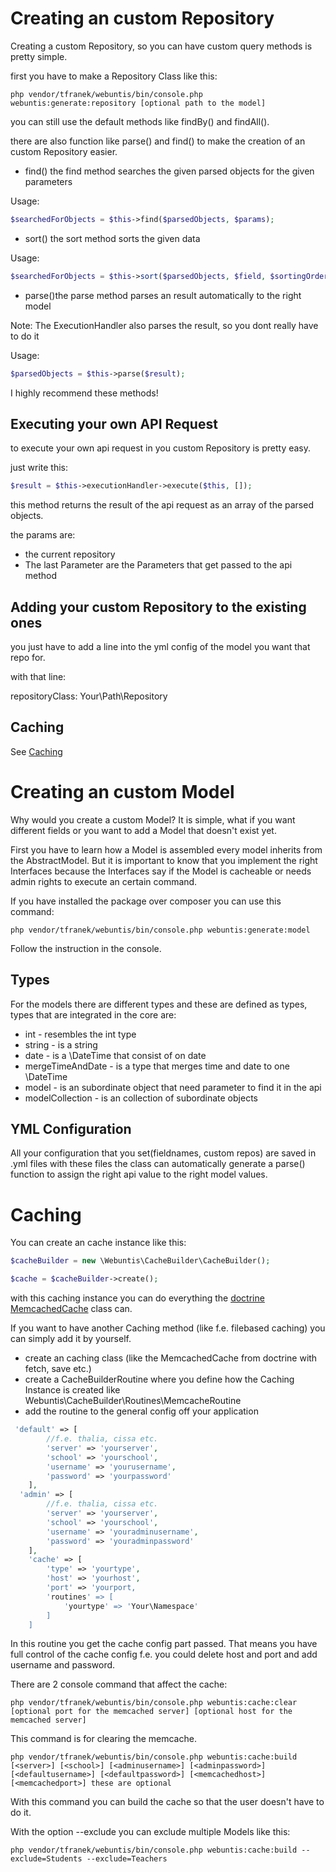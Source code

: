 # Creating an custom Repository

Creating a custom Repository, so you can have custom query methods is pretty simple.

first you have to make a Repository Class like this:

```shell
php vendor/tfranek/webuntis/bin/console.php webuntis:generate:repository [optional path to the model]
```
you can still use the default methods like findBy() and findAll().

there are also function like parse() and find() to make the creation of an custom Repository easier.

* find() the find method searches the given parsed objects for the given parameters

Usage:

```php
$searchedForObjects = $this->find($parsedObjects, $params);
```

* sort() the sort method sorts the given data

Usage:

```php
$searchedForObjects = $this->sort($parsedObjects, $field, $sortingOrder);
```
* parse()the parse method parses an result automatically to the right model

Note: The ExecutionHandler also parses the result, so you dont really have to do it

Usage:

```php
$parsedObjects = $this->parse($result);
```

I highly recommend these methods!

## Executing your own API Request

to execute your own api request in you custom Repository is pretty easy.

just write this:

```php
$result = $this->executionHandler->execute($this, []);
```

this method returns the result of the api request as an array of the parsed objects.

the params are:

* the current repository
* The last Parameter are the Parameters that get passed to the api method

## Adding your custom Repository to the existing ones

you just have to add a line into the yml config of the model you want that repo for.

with that line:

repositoryClass: Your\Path\Repository

## Caching 

See [Caching](Caching.md)

# Creating an custom Model

Why would you create a custom Model? It is simple, what if you want different fields or you want to add a Model that doesn't exist yet.

First you have to learn how a Model is assembled every model inherits from the AbstractModel. But it is important to know that you implement the right Interfaces because the Interfaces say if the Model is cacheable or needs admin rights to execute an certain command.

If you have installed the package over composer you can use this command:

```shell
php vendor/tfranek/webuntis/bin/console.php webuntis:generate:model
```

Follow the instruction in the console.

## Types

For the models there are different types and these are defined as types, types that are integrated in the core are:

* int - resembles the int type
* string - is a string
* date - is a \DateTime that consist of on date
* mergeTimeAndDate - is a type that merges time and date to one \DateTime
* model - is an subordinate object that need parameter to find it in the api
* modelCollection - is an collection of subordinate objects

## YML Configuration

All your configuration that you set(fieldnames, custom repos) are saved in .yml files with these files the class can automatically generate a parse() function to assign the right api value to the right model values.


# Caching 

You can create an cache instance like this:

```php
$cacheBuilder = new \Webuntis\CacheBuilder\CacheBuilder();

$cache = $cacheBuilder->create();
```

with this caching instance you can do everything the [doctrine MemcachedCache](http://docs.doctrine-project.org/projects/doctrine-orm/en/latest/reference/caching.html) class can.

If you want to have another Caching method (like f.e. filebased caching) you can simply add it by yourself.

* create an caching class (like the MemcachedCache from doctrine with fetch, save etc.)
* create a CacheBuilderRoutine where you define how the Caching Instance is created like Webuntis\CacheBuilder\Routines\MemcacheRoutine
* add the routine to the general config off your application

```php
 'default' => [
        //f.e. thalia, cissa etc.
        'server' => 'yourserver',
        'school' => 'yourschool',
        'username' => 'yourusername',
        'password' => 'yourpassword'
    ],
  'admin' => [
        //f.e. thalia, cissa etc.
        'server' => 'yourserver',
        'school' => 'yourschool',
        'username' => 'youradminusername',
        'password' => 'youradminpassword'
    ],
    'cache' => [
        'type' => 'yourtype',
        'host' => 'yourhost',
        'port' => 'yourport,
        'routines' => [
            'yourtype' => 'Your\Namespace'
        ]
    ]
```

In this routine you get the cache config part passed. That means you have full control of the cache config f.e. you could delete host and port and add username and password.

There are 2 console command that affect the cache:

```shell
php vendor/tfranek/webuntis/bin/console.php webuntis:cache:clear [optional port for the memcached server] [optional host for the memcached server]
```

This command is for clearing the memcache.

```shell
php vendor/tfranek/webuntis/bin/console.php webuntis:cache:build [<server>] [<school>] [<adminusername>] [<adminpassword>] [<defaultusername>] [<defaultpassword>] [<memcachedhost>] [<memcachedport>] these are optional
```

With this command you can build the cache so that the user doesn't have to do it.

With the option --exclude you can exclude multiple Models like this:

```shell
php vendor/tfranek/webuntis/bin/console.php webuntis:cache:build --exclude=Students --exclude=Teachers
```


